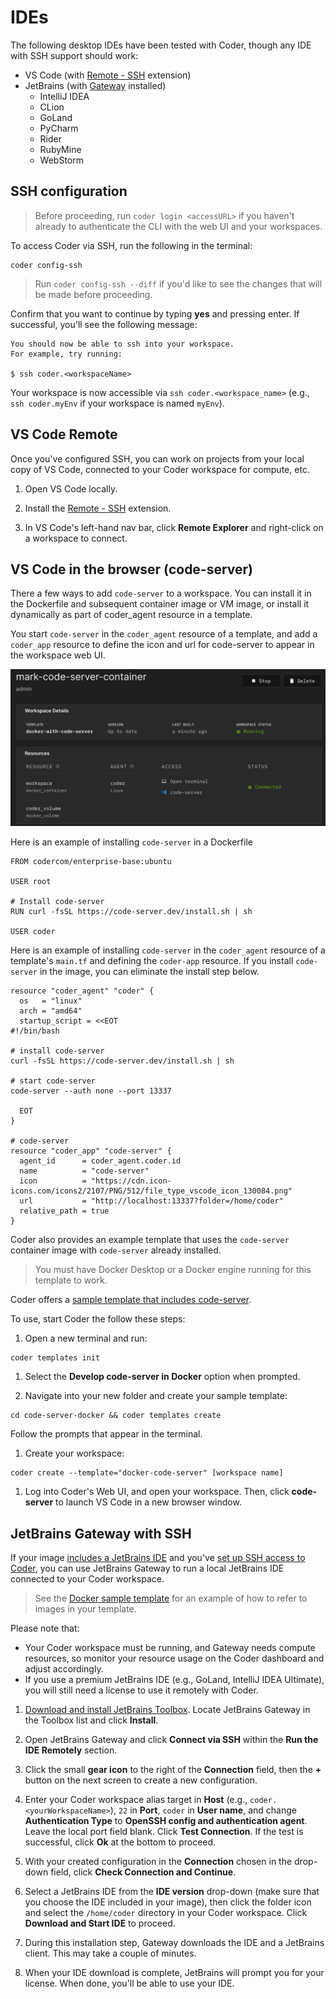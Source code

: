 # IDEs

The following desktop IDEs have been tested with Coder, though any IDE with SSH
support should work:

- VS Code (with [Remote -
  SSH](https://marketplace.visualstudio.com/items?itemName=ms-vscode-remote.remote-ssh)
  extension)
- JetBrains (with
  [Gateway](https://www.jetbrains.com/help/idea/remote-development-a.html#launch_gateway)
  installed)
  - IntelliJ IDEA
  - CLion
  - GoLand
  - PyCharm
  - Rider
  - RubyMine
  - WebStorm

## SSH configuration

> Before proceeding, run `coder login <accessURL>` if you haven't already to
> authenticate the CLI with the web UI and your workspaces.

To access Coder via SSH, run the following in the terminal:

```console
coder config-ssh
```

> Run `coder config-ssh --diff` if you'd like to see the changes that will be
> made before proceeding.

Confirm that you want to continue by typing **yes** and pressing enter. If
successful, you'll see the following message:

```console
You should now be able to ssh into your workspace.
For example, try running:

$ ssh coder.<workspaceName>
```

Your workspace is now accessible via `ssh coder.<workspace_name>` (e.g.,
`ssh coder.myEnv` if your workspace is named `myEnv`).

## VS Code Remote

Once you've configured SSH, you can work on projects from your local copy of VS
Code, connected to your Coder workspace for compute, etc.

1. Open VS Code locally.

1. Install the [Remote - SSH](https://marketplace.visualstudio.com/items?itemName=ms-vscode-remote.remote-ssh)
   extension.

1. In VS Code's left-hand nav bar, click **Remote Explorer** and right-click on
   a workspace to connect.

## VS Code in the browser (code-server)

There a few ways to add `code-server` to a workspace. You can install it in the Dockerfile and subsequent container image or VM image, or install it dynamically as part of coder_agent resource in a template.

You start `code-server` in the `coder_agent` resource of a template, and add a `coder_app` resource to define the icon and url for code-server to appear in the workspace web UI.

<p align="center">
  <img src="./images/code-server-in-ui.png">
</p>

Here is an example of installing `code-server` in a Dockerfile

```console
FROM codercom/enterprise-base:ubuntu

USER root

# Install code-server
RUN curl -fsSL https://code-server.dev/install.sh | sh

USER coder
```

Here is an example of installing `code-server` in the `coder_agent` resource of a template's `main.tf` and defining the `coder-app` resource. If you install `code-server` in the image, you can eliminate the install step below.

```console
resource "coder_agent" "coder" {
  os   = "linux"
  arch = "amd64"
  startup_script = <<EOT
#!/bin/bash

# install code-server
curl -fsSL https://code-server.dev/install.sh | sh

# start code-server
code-server --auth none --port 13337

  EOT  
}

# code-server
resource "coder_app" "code-server" {
  agent_id      = coder_agent.coder.id
  name          = "code-server"
  icon          = "https://cdn.icon-icons.com/icons2/2107/PNG/512/file_type_vscode_icon_130084.png"
  url           = "http://localhost:13337?folder=/home/coder"
  relative_path = true  
}
```

Coder also provides an example template that uses the `code-server` container image with `code-server` already installed.

> You must have Docker Desktop or a Docker engine running for this template to work.

Coder offers a [sample template that includes
code-server](../examples/templates/docker-code-server/README.md).

To use, start Coder the follow these steps:

1. Open a new terminal and run:

  ```console
  coder templates init
  ```

1. Select the **Develop code-server in Docker** option when prompted.

1. Navigate into your new folder and create your sample template:

  ```console
  cd code-server-docker && coder templates create
  ```

  Follow the prompts that appear in the terminal.

1. Create your workspace:

  ```console
  coder create --template="docker-code-server" [workspace name]
  ```

1. Log into Coder's Web UI, and open your workspace. Then,
   click **code-server** to launch VS Code in a new browser window.

## JetBrains Gateway with SSH

If your image
[includes a JetBrains IDE](../admin/workspace-management/installing-jetbrains.md)
and you've [set up SSH access to Coder](./ssh.md), you can use JetBrains Gateway
to run a local JetBrains IDE connected to your Coder workspace.

> See the [Docker sample template](../examples/templates/docker/main.tf) for an
> example of how to refer to images in your template.

Please note that:

- Your Coder workspace must be running, and Gateway needs compute resources, so
  monitor your resource usage on the Coder dashboard and adjust accordingly.
- If you use a premium JetBrains IDE (e.g., GoLand, IntelliJ IDEA Ultimate), you
  will still need a license to use it remotely with Coder.

1. [Download and install JetBrains Toolbox](https://www.jetbrains.com/toolbox-app/).
   Locate JetBrains Gateway in the Toolbox list and click **Install**.

1. Open JetBrains Gateway and click **Connect via SSH** within the **Run the IDE
   Remotely** section.

1. Click the small **gear icon** to the right of the **Connection** field, then
   the **+** button on the next screen to create a new configuration.

1. Enter your Coder workspace alias target in **Host** (e.g.,
   `coder.<yourWorkspaceName>`), `22` in **Port**, `coder` in **User name**, and change
   **Authentication Type** to **OpenSSH config and authentication agent**. Leave
   the local port field blank. Click **Test Connection**. If the test is
   successful, click **Ok** at the bottom to proceed.

1. With your created configuration in the **Connection** chosen in the drop-down
   field, click **Check Connection and Continue**.

1. Select a JetBrains IDE from the **IDE version** drop-down (make sure that you
   choose the IDE included in your image), then click the folder icon and select the
   `/home/coder` directory in your Coder workspace. Click **Download and Start
   IDE** to proceed.

1. During this installation step, Gateway downloads the IDE and a JetBrains
   client. This may take a couple of minutes.

1. When your IDE download is complete, JetBrains will prompt you for your
   license. When done, you'll be able to use your IDE.
